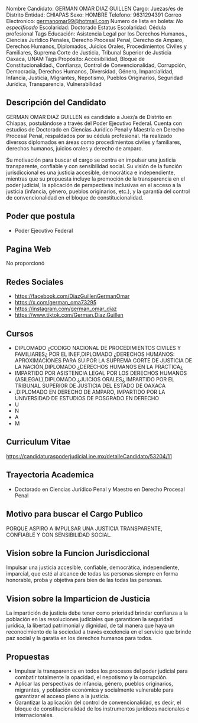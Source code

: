 Nombre Candidato: GERMAN OMAR DIAZ GUILLEN
Cargo: Juezas/es de Distrito
Entidad: CHIAPAS
Sexo: HOMBRE
Telefono: 9631294391
Correo Electronico: germanomar99@hotmail.com
Numero de lista en boleta: *No especificado*
Escolaridad: Doctorado
Estatus Escolaridad: Cédula profesional
Tags Educación: Asistencia Legal por los Derechos Humanos., Ciencias Jurídico Penales, Derecho Procesal Penal, Derecho de Amparo, Derechos Humanos, Diplomados, Juicios Orales, Procedimientos Civiles y Familiares, Suprema Corte de Justicia, Tribunal Superior de Justicia Oaxaca, UNAM
Tags Propósito: Accesibilidad, Bloque de Constitucionalidad., Confianza, Control de Convencionalidad, Corrupción, Democracia, Derechos Humanos, Diversidad, Género, Imparcialidad, Infancia, Justicia, Migrantes, Nepotismo, Pueblos Originarios, Seguridad Jurídica, Transparencia, Vulnerabilidad


## Descripción del Candidato 

GERMAN OMAR DIAZ GUILLEN es candidato a Juez/a de Distrito en Chiapas, postulándose a través del Poder Ejecutivo Federal. Cuenta con estudios de Doctorado en Ciencias Jurídico Penal y Maestría en Derecho Procesal Penal, respaldados por su cédula profesional. Ha realizado diversos diplomados en áreas como procedimientos civiles y familiares, derechos humanos, juicios orales y derecho de amparo.

Su motivación para buscar el cargo se centra en impulsar una justicia transparente, confiable y con sensibilidad social. Su visión de la función jurisdiccional es una justicia accesible, democrática e independiente, mientras que su propuesta incluye la promoción de la transparencia en el poder judicial, la aplicación de perspectivas inclusivas en el acceso a la justicia (infancia, género, pueblos originarios, etc.), y la garantía del control de convencionalidad en el bloque de constitucionalidad.


## Poder que postula

- Poder Ejecutivo Federal


## Pagina Web

No proporcionó


## Redes Sociales

- https://facebook.com/DiazGuillenGermanOmar
- https://x.com/german_oma73295
- https://instagram.com/german_omar_diaz
- https://www.tiktok.com/German.Díaz.Guillen


## Cursos

- DIPLOMADO ¿CODIGO NACIONAL DE PROCEDIMIENTOS CIVILES Y FAMILIARES¿ POR EL INEF,DIPLOMADO ¿DERECHOS HUMANOS: APROXIMACIONES PARA SU  POR LA SUPREMA CORTE DE JUSTICIA DE LA NACIÓN,DIPLOMADO ¿DERECHOS HUMANOS EN LA PRÁCTICA¿
- IMPARTIDO POR ASISTENCIA LEGAL POR LOS DERECHOS HUMANOS (ASILEGAL),DIPLOMADO ¿JUICIOS ORALES¿ IMPARTIDO POR EL TRIBUNAL SUPERIOR DE JUSTICIA DEL ESTADO DE OAXACA
- ,DIPLOMADO EN DERECHO DE AMPARO, IMPARTIDO POR LA UNIVERSIDAD DE ESTUDIOS DE POSGRADO EN DERECHO
- U
- N
- A
- M


## Curriculum Vitae

https://candidaturaspoderjudicial.ine.mx/detalleCandidato/53204/11


## Trayectoria Academica

- Doctorado en Ciencias Jurídico Penal y Maestro en Derecho Procesal Penal


## Motivo para buscar el Cargo Publico

PORQUE ASPIRO A IMPULSAR UNA JUSTICIA TRANSPARENTE, CONFIABLE Y CON SENSIBILIDAD SOCIAL.


## Vision sobre la Funcion Jurisdiccional

Impulsar una justicia accesible, confiable, democrática, independiente, imparcial, que esté al alcance de todas las personas siempre en forma honorable, proba y objetiva para bien de las todas las personas.


## Vision sobre la Imparticion de Justicia

La impartición de justicia debe tener como prioridad brindar confianza a la población en las resoluciones judiciales que garanticen la seguridad jurídica, la libertad patrimonial y dignidad, de tal manera que haya un reconocimiento de la sociedad a través excelencia en el servicio que brinde paz social y la garatía en los derechos humanos para todos.


## Propuestas

- Impulsar la transparencia en todos los procesos del poder judicial para combatir totalmente la opacidad, el nepotismo y la corrupción.
- Aplicar las perspectivas de infancia, género, pueblos originarios, migrantes, y población económica y socialmente vulnerable para garantizar el acceso pleno a la justicia.
- Garantizar la aplicación del control de convencionalidad, es decir, el bloque de constitucionalidad de los instrumentos jurídicos nacionales e internacionales.

